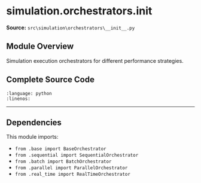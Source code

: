 # simulation.orchestrators.__init__

**Source:** `src\simulation\orchestrators\__init__.py`

## Module Overview

Simulation execution orchestrators for different performance strategies.

## Complete Source Code

```{literalinclude} ../../../src/simulation/orchestrators/__init__.py
:language: python
:linenos:
```

---

## Dependencies

This module imports:

- `from .base import BaseOrchestrator`
- `from .sequential import SequentialOrchestrator`
- `from .batch import BatchOrchestrator`
- `from .parallel import ParallelOrchestrator`
- `from .real_time import RealTimeOrchestrator`
